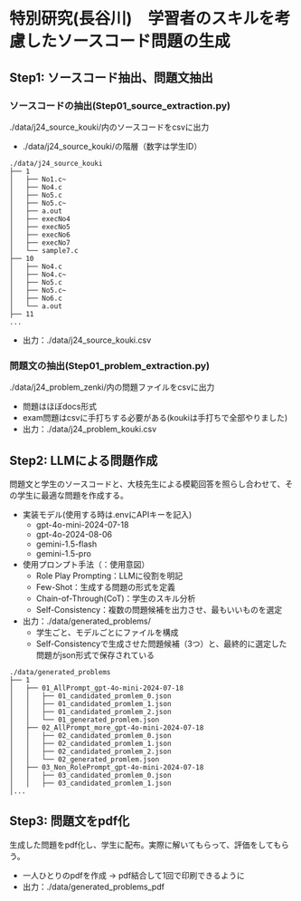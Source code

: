 # 特別研究(長谷川)　学習者のスキルを考慮したソースコード問題の生成
## Step1: ソースコード抽出、問題文抽出
### ソースコードの抽出(Step01_source_extraction.py)
./data/j24_source_kouki/内のソースコードをcsvに出力
- ./data/j24_source_kouki/の階層（数字は学生ID）
```
./data/j24_source_kouki
├── 1
│   ├── No1.c~
│   ├── No4.c
│   ├── No5.c
│   ├── No5.c~
│   ├── a.out
│   ├── execNo4
│   ├── execNo5
│   ├── execNo6
│   ├── execNo7
│   └── sample7.c
├── 10
│   ├── No4.c
│   ├── No4.c~
│   ├── No5.c
│   ├── No5.c~
│   ├── No6.c
│   └── a.out
├── 11
...

```
- 出力：./data/j24_source_kouki.csv

### 問題文の抽出(Step01_problem_extraction.py)
./data/j24_problem_zenki/内の問題ファイルをcsvに出力
- 問題はほぼdocs形式
- exam問題はcsvに手打ちする必要がある(koukiは手打ちで全部やりました)
- 出力：./data/j24_problem_kouki.csv

## Step2: LLMによる問題作成
問題文と学生のソースコードと、大枝先生による模範回答を照らし合わせて、その学生に最適な問題を作成する。
- 実装モデル(使用する時は.envにAPIキーを記入)
    - gpt-4o-mini-2024-07-18
    - gpt-4o-2024-08-06
    - gemini-1.5-flash
    - gemini-1.5-pro
- 使用プロンプト手法（：使用意図）
    - Role Play Prompting：LLMに役割を明記
    - Few-Shot：生成する問題の形式を定義
    - Chain-of-Through(CoT)：学生のスキル分析
    - Self-Consistency：複数の問題候補を出力させ、最もいいものを選定
- 出力：./data/generated_problems/
    - 学生ごと、モデルごとにファイルを構成
    - Self-Consistencyで生成させた問題候補（3つ）と、最終的に選定した問題がjson形式で保存されている
```
./data/generated_problems
├── 1
│   ├── 01_AllPrompt_gpt-4o-mini-2024-07-18
│   │   ├── 01_candidated_promlem_0.json
│   │   ├── 01_candidated_promlem_1.json
│   │   ├── 01_candidated_promlem_2.json
│   │   └── 01_generated_promlem.json
│   ├── 02_AllPrompt_more_gpt-4o-mini-2024-07-18
│   │   ├── 02_candidated_promlem_0.json
│   │   ├── 02_candidated_promlem_1.json
│   │   ├── 02_candidated_promlem_2.json
│   │   └── 02_generated_promlem.json
│   ├── 03_Non_RolePrompt_gpt-4o-mini-2024-07-18
│   │   ├── 03_candidated_promlem_0.json
│   │   ├── 03_candidated_promlem_1.json
│...
```

## Step3: 問題文をpdf化
生成した問題をpdf化し、学生に配布。実際に解いてもらって、評価をしてもらう。
- 一人ひとりのpdfを作成 → pdf結合して1回で印刷できるように
- 出力：./data/generated_problems_pdf